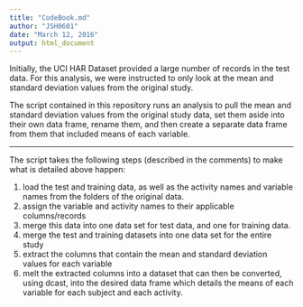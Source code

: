 ```yaml
---
title: "CodeBook.md"
author: "JSH0601"
date: "March 12, 2016"
output: html_document
---
```


Initially, the UCI HAR Dataset provided a large number of records in the test data. For this analysis, we were instructed to only look at the mean and standard deviation values from the original study.

The script contained in this repository runs an analysis to pull the mean and standard deviation values from the original study data, set them aside into their own data frame, rename them, and then create a separate data frame from them that included means of each variable.

---

The script takes the following steps (described in the comments) to make what is detailed above happen:
1. load the test and training data, as well as the activity names and variable names from the folders of the original data.
2. assign the variable and activity names to their applicable columns/records
3. merge this data into one data set for test data, and one for training data.
4. merge the test and training datasets into one data set for the entire study
5. extract the columns that contain the mean and standard deviation values for each variable
6. melt the extracted columns into a dataset that can then be converted, using dcast, into the desired data frame which details the means of each variable for each subject and each activity.
